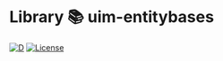 # Library 📚 uim-entitybases

[![D](https://github.com/UIMSolutions/uim/actions/workflows/uim-entitybases.yml/badge.svg)](https://github.com/UIMSolutions/uim/actions/workflows/uim-entitybases.yml) [![License](https://img.shields.io/badge/License-Apache_2.0-blue.svg)](https://opensource.org/licenses/Apache-2.0)

